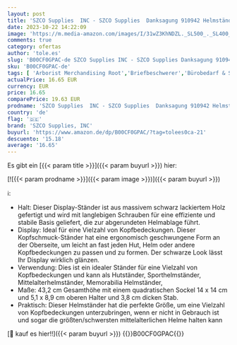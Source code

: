 ```yaml
---
layout: post
title: 'SZCO Supplies  INC - SZCO Supplies  Danksagung 910942 Helmständer  schwarz  17"'
date: 2023-10-22 14:22:09
image: 'https://m.media-amazon.com/images/I/31wZ3KhNDZL._SL500_._SL400_.jpg'
comments: true
category: ofertas
author: 'tole.es'
slug: 'B00CF0GPAC-de SZCO Supplies INC - SZCO Supplies Danksagung 910942...'
sku: 'B00CF0GPAC-de'
tags: [ 'Arborist Merchandising Root','Briefbeschwerer','Bürobedarf & Schreibwaren','Büromaterial','Schreibtischzubehör & Ablage','Self Service','Special Features Stores','Sport & Freizeit','Sports-Promotions','ef3a019d-6628-41d5-b303-291126686917_0','ef3a019d-6628-41d5-b303-291126686917_7401','szco supplies, inc','🇩🇪', ]
actualPrice: 16.65 EUR
currency: EUR
price: 16.65
comparePrice: 19.63 EUR
prodname: 'SZCO Supplies  INC - SZCO Supplies  Danksagung 910942 Helmständer  schwarz  17"'
country: 'de'
flag: '🇩🇪'
brand: 'SZCO Supplies, INC'
buyurl: 'https://www.amazon.de/dp/B00CF0GPAC/?tag=tolees0ca-21'
descuento: '15.18'
average: '16.65'
---
```


Es gibt ein [{{< param title >}}]({{< param buyurl >}}) hier:

[![{{< param prodname >}}]({{< param image >}})]({{< param buyurl >}})

ℹ️:

- Halt: Dieser Display-Ständer ist aus massivem schwarz lackiertem Holz gefertigt und wird mit langlebigen Schrauben für eine effiziente und stabile Basis geliefert, die zur abgerundeten Helmablage führt.
- Display: Ideal für eine Vielzahl von Kopfbedeckungen. Dieser Kopfschmuck-Ständer hat eine ergonomisch geschwungene Form an der Oberseite, um leicht an fast jeden Hut, Helm oder andere Kopfbedeckungen zu passen und zu formen. Der schwarze Look lässt Ihr Display wirklich glänzen.
- Verwendung: Dies ist ein idealer Ständer für eine Vielzahl von Kopfbedeckungen und kann als Hutständer, Sporthelmständer, Mittelalterhelmständer, Memorabilia Helmständer,
- Maße: 43,2 cm Gesamthöhe mit einem quadratischen Sockel 14 x 14 cm und 5,1 x 8,9 cm oberen Halter und 3,8 cm dicken Stab.
- Praktisch: Dieser Helmständer hat die perfekte Größe, um eine Vielzahl von Kopfbedeckungen unterzubringen, wenn er nicht in Gebrauch ist und sogar die größten/schwersten mittelalterlichen Helme halten kann

[🛒 kauf es hier!!]({{< param buyurl >}})
{{<world>}}B00CF0GPAC{{</world>}}
